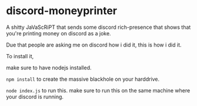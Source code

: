 # discord-moneyprinter
A shitty JaVaScRiPT that sends some discord rich-presence that shows that you're printing money on discord as a joke.

Due that people are asking me on discord how i did it, this is how i did it.

To install it,


make sure to have nodejs installed.

`npm install` to create the massive blackhole on your harddrive.

`node index.js` to run this. make sure to run this on the same machine where your discord is running.

